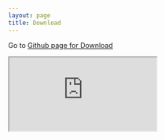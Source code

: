 ```yaml
---
layout: page
title: Download
---
```


Go to <a href="https://github.com/Isilex/download">Github page for Download</a>

<iframe src="https://github.com/Isilex/download"/>